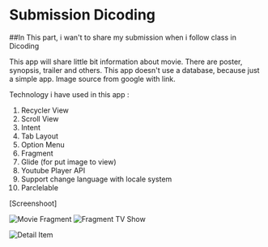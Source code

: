 # Submission Dicoding

##In This part, i wan't to share my submission when i follow class in Dicoding

This app will share little bit information about movie. 
There are poster, synopsis, trailer and others.
This app doesn't use a database, because just a simple app.
Image source from google with link.

Technology i have used in this app :
  1.  Recycler View
  2.  Scroll View
  3.  Intent
  4.  Tab Layout
  5.  Option Menu
  7.  Fragment
  8.  Glide (for put image to view)
  9.  Youtube Player API
  10. Support change language with locale system
  11. Parclelable
  
  
[Screenshoot]


![Movie Fragment](https://drive.google.com/uc?export=view&id=1r_mY2Z38DksIZnOUexrJ9a5RLRhXVO2Q)  ![Fragment TV Show](https://drive.google.com/uc?export=view&id=1mi-eKQ61_lJ-IgZP78Pc2MMQ9i9grTLW)

![Detail Item](https://drive.google.com/uc?export=view&id=1F-NSy0gFXHo_jTpF_UUkdd90meLryHzZ)
